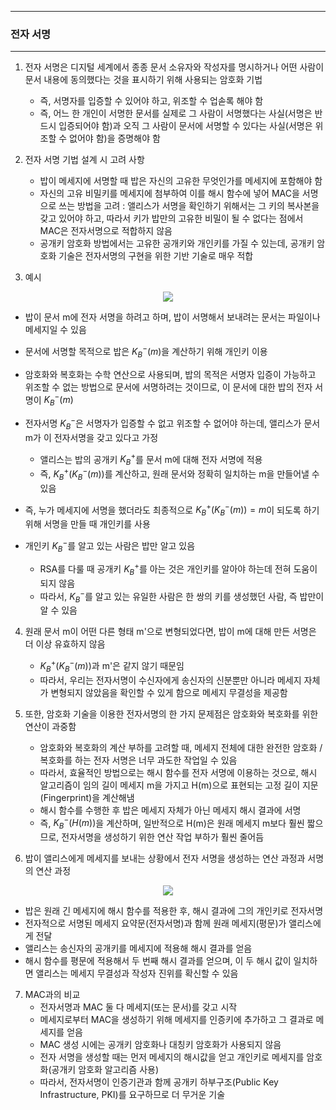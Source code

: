 -----
### 전자 서명
-----
1. 전자 서명은 디지털 세계에서 종종 문서 소유자와 작성자를 명시하거나 어떤 사람이 문서 내용에 동의했다는 것을 표시하기 위해 사용되는 암호화 기법
   - 즉, 서명자를 입증할 수 있어야 하고, 위조할 수 업솓록 해야 함
   - 즉, 어느 한 개인이 서명한 문서를 실제로 그 사람이 서명했다는 사실(서명은 반드시 입증되어야 함)과 오직 그 사람이 문서에 서명할 수 있다는 사실(서명은 위조할 수 없어야 함)을 증명해야 함

2. 전자 서명 기법 설계 시 고려 사항
   - 밥이 메세지에 서명할 때 밥은 자신의 고유한 무엇인가를 메세지에 포함해야 함
   - 자신의 고유 비밀키를 메세지에 첨부하여 이를 해시 함수에 넣어 MAC을 서명으로 쓰는 방법을 고려 : 앨리스가 서명을 확인하기 위해서는 그 키의 복사본을 갖고 있어야 하고, 따라서 키가 밥만의 고유한 비밀이 될 수 없다는 점에서 MAC은 전자서명으로 적합하지 않음
   - 공개키 암호화 방법에서는 고유한 공개키와 개인키를 가질 수 있는데, 공개키 암호화 기술은 전자서명의 구현을 위한 기반 기술로 매우 적합

3. 예시
<div align="center">
<img src="https://github.com/user-attachments/assets/3638f3b1-f203-4b65-815a-0530b6c757a0">
</div>

   - 밥이 문서 m에 전자 서명을 하려고 하며, 밥이 서명해서 보내려는 문서는 파일이나 메세지일 수 있음
   - 문서에 서명할 목적으로 밥은 $K^{-}_{B}(m)$을 계산하기 위해 개인키 이용
   - 암호화와 복호화는 수학 연산으로 사용되며, 밥의 목적은 서명자 입증이 가능하고 위조할 수 없는 방법으로 문서에 서명하려는 것이므로, 이 문서에 대한 밥의 전자 서명이 $K^{-}_{B}(m)$
   - 전자서명 $K^{-}_{B}$은 서명자가 입증할 수 없고 위조할 수 없어야 하는데, 앨리스가 문서 m가 이 전자서명을 갖고 있다고 가정
     + 앨리스는 밥의 공개키 $K^{+}_{B}$를 문서 m에 대해 전자 서명에 적용
     + 즉, $K_B^{+}(K_B^{-}(m))$를 계산하고, 원래 문서와 정확히 일치하는 m을 만들어낼 수 있음

   - 즉, 누가 메세지에 서명을 했더라도 최종적으로 $K_B^{+}(K_B^{-}(m)) = m$이 되도록 하기 위해 서명을 만들 때 개인키를 사용
   - 개인키 $K^{-}_{B}$를 알고 있는 사람은 밥만 알고 있음
     + RSA를 다룰 때 공개키 $K^{+}_{B}$를 아는 것은 개인키를 알아야 하는데 전혀 도움이 되지 않음
     + 따라서, $K^{-}_{B}$를 알고 있는 유일한 사람은 한 쌍의 키를 생성했던 사람, 즉 밥만이 알 수 있음

4. 원래 문서 m이 어떤 다른 형태 m'으로 변형되었다면, 밥이 m에 대해 만든 서명은 더 이상 유효하지 않음
   - $K_B^{+}(K_B^{-}(m))$과 m'은 같지 않기 때문임
   - 따라서, 우리는 전자서명이 수신자에게 송신자의 신분뿐만 아니라 메세지 자체가 변형되지 않았음을 확인할 수 있게 함으로 메세지 무결성을 제공함

5. 또한, 암호화 기술을 이용한 전자서명의 한 가지 문제점은 암호화와 복호화를 위한 연산이 과중함
   - 암호화와 복호화의 계산 부하를 고려할 때, 메세지 전체에 대한 완전한 암호화 / 복호화를 하는 전자 서명은 너무 과도한 작업일 수 있음
   - 따라서, 효율적인 방법으로는 해시 함수를 전자 서명에 이용하는 것으로, 해시 알고리즘이 임의 길이 메세지 m을 가지고 H(m)으로 표현되는 고정 길이 지문(Fingerprint)을 계산해냄
   - 해시 함수를 수행한 후 밥은 메세지 자체가 아닌 메세지 해시 결과에 서명
   - 즉, $K^{-}_{B}(H(m))$을 계산하며, 일반적으로 H(m)은 원래 메세지 m보다 훨씬 짧으므로, 전자서명을 생성하기 위한 연산 작업 부하가 훨씬 줄어듬

6. 밥이 앨리스에게 메세지를 보내는 상황에서 전자 서명을 생성하는 연산 과정과 서명의 연산 과정
<div align="center">
<img src="https://github.com/user-attachments/assets/f77ca848-3b35-4845-a348-a9a88d66299c">
</div>

   - 밥은 원래 긴 메세지에 해시 함수를 적용한 후, 해시 결과에 그의 개인키로 전자서명
   - 전자적으로 서명된 메세지 요약문(전자서명)과 함께 원래 메세지(평문)가 앨리스에게 전달
   - 앨리스는 송신자의 공개키를 메세지에 적용해 해시 결과를 얻음
   - 해시 함수를 평문에 적용해서 두 번째 해시 결과를 얻으며, 이 두 해시 값이 일치하면 앨리스는 메세지 무결성과 작성자 진위를 확신할 수 있음

7. MAC과의 비교
   - 전자서명과 MAC 둘 다 메세지(또는 문서)를 갖고 시작
   - 메세지로부터 MAC을 생성하기 위해 메세지를 인증키에 추가하고 그 결과로 메세지를 얻음
   - MAC 생성 시에는 공개키 암호화나 대칭키 암호화가 사용되지 않음
   - 전자 서명을 생성할 때는 먼저 메세지의 해시값을 얻고 개인키로 메세지를 암호화(공개키 암호화 알고리즘 사용)
   - 따라서, 전자서명이 인증기관과 함께 공개키 하부구조(Public Key Infrastructure, PKI)를 요구하므로 더 무거운 기술
